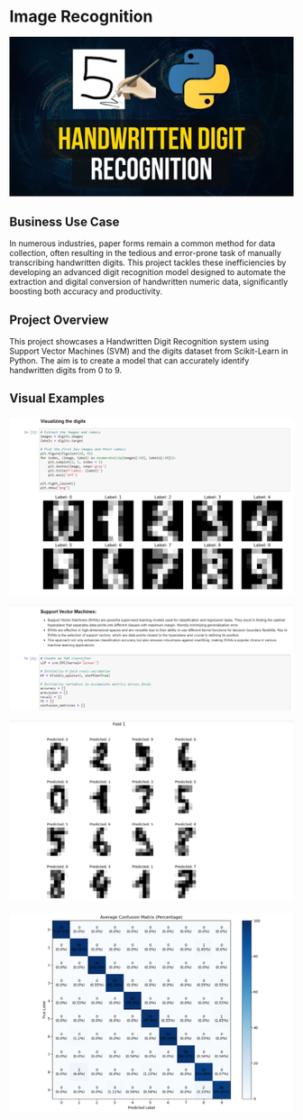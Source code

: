 # Image Recognition

![alt text](https://github.com/denisgaribovic/image-recognition/blob/main/Pictures/Banner.jpg)

## Business Use Case

In numerous industries, paper forms remain a common method for data collection, often resulting in the tedious and error-prone task of manually transcribing handwritten digits. This project tackles these inefficiencies by developing an advanced digit recognition model designed to automate the extraction and digital conversion of handwritten numeric data, significantly boosting both accuracy and productivity.

## Project Overview

This project showcases a Handwritten Digit Recognition system using Support Vector Machines (SVM) and the digits dataset from Scikit-Learn in Python. The aim is to create a model that can accurately identify handwritten digits from 0 to 9.

## Visual Examples

![alt text](https://github.com/denisgaribovic/image-recognition/blob/main/Pictures/Example%201.png)

![alt text](https://github.com/denisgaribovic/image-recognition/blob/main/Pictures/Example%202.png)

![alt text](https://github.com/denisgaribovic/image-recognition/blob/main/Pictures/Example%203.png)

![alt text](https://github.com/denisgaribovic/image-recognition/blob/main/Pictures/Example%204.png)
